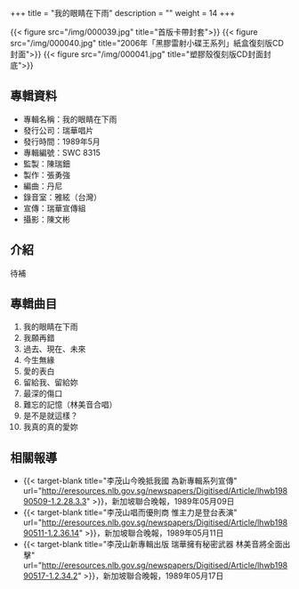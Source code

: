 +++
title = "我的眼睛在下雨"
description = ""
weight = 14
+++

{{< figure src="/img/000039.jpg"  title="首版卡帶封套">}}
{{< figure src="/img/000040.jpg" title="2006年「黑膠雷射小碟王系列」紙盒復刻版CD封面">}}
{{< figure src="/img/000041.jpg" title="塑膠殼復刻版CD封面封底">}}

## 專輯資料

* 專輯名稱：我的眼睛在下雨
* 發行公司：瑞華唱片
* 發行時間：1989年5月
* 專輯編號：SWC 8315
* 監製：陳瑞鈿
* 製作：張勇強
* 編曲：丹尼
* 錄音室：雅絃（台灣）
* 宣傳：瑞華宣傳組
* 攝影：陳文彬

## 介紹

待補


## 專輯曲目

1. 我的眼睛在下雨
2. 我願再錯
3. 過去、現在、未來
4. 今生無緣
5. 愛的表白
6. 留給我、留給妳
7. 最深的傷口
8. 難忘的記憶（林美音合唱）
9. 是不是就這樣？
10. 我真的真的愛妳

## 相關報導
* {{< target-blank title="李茂山今晚抵我國 為新專輯系列宣傳" url="http://eresources.nlb.gov.sg/newspapers/Digitised/Article/lhwb19890509-1.2.28.3.3" >}}，新加坡聯合晚報，1989年05月09日
* {{< target-blank title="李茂山唱而優則商 惟主力是登台表演" url="http://eresources.nlb.gov.sg/newspapers/Digitised/Article/lhwb19890511-1.2.36.14" >}}，新加坡聯合晚報，1989年05月11日
* {{< target-blank title="李茂山新專輯出版 瑞華擁有秘密武器 林美音將全面出擊" url="http://eresources.nlb.gov.sg/newspapers/Digitised/Article/lhwb19890517-1.2.34.2" >}}，新加坡聯合晚報，1989年05月17日
